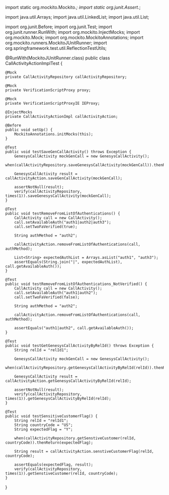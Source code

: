 import static org.mockito.Mockito.*;
import static org.junit.Assert.*;

import java.util.Arrays;
import java.util.LinkedList;
import java.util.List;

import org.junit.Before;
import org.junit.Test;
import org.junit.runner.RunWith;
import org.mockito.InjectMocks;
import org.mockito.Mock;
import org.mockito.MockitoAnnotations;
import org.mockito.runners.MockitoJUnitRunner;
import org.springframework.test.util.ReflectionTestUtils;

@RunWith(MockitoJUnitRunner.class)
public class CallActivityActionImplTest {

    @Mock
    private CallActivityRepository callActivityRepository;

    @Mock
    private VerificationScriptProxy proxy;

    @Mock
    private VerificationScriptProxyIE IEProxy;

    @InjectMocks
    private CallActivityActionImpl callActivityAction;

    @Before
    public void setUp() {
        MockitoAnnotations.initMocks(this);
    }

    @Test
    public void testSaveGenCallActivity() throws Exception {
        GenesysCallActivity mockGenCall = new GenesysCallActivity();
        when(callActivityRepository.saveGenesysCallActivity(mockGenCall)).thenReturn(mockGenCall);

        GenesysCallActivity result = callActivityAction.saveGenCallActivity(mockGenCall);

        assertNotNull(result);
        verify(callActivityRepository, times(1)).saveGenesysCallActivity(mockGenCall);
    }

    @Test
    public void testRemoveFromListOfAuthentications() {
        CallActivity call = new CallActivity();
        call.setAvailableAuth("auth1|auth2|auth3");
        call.setTwoFaVerified(true);

        String authMethod = "auth2";

        callActivityAction.removeFromListOfAuthentications(call, authMethod);

        List<String> expectedAuthList = Arrays.asList("auth1", "auth3");
        assertEquals(String.join("|", expectedAuthList), call.getAvailableAuth());
    }

    @Test
    public void testRemoveFromListOfAuthentications_NotVerified() {
        CallActivity call = new CallActivity();
        call.setAvailableAuth("auth1|auth2");
        call.setTwoFaVerified(false);

        String authMethod = "auth2";

        callActivityAction.removeFromListOfAuthentications(call, authMethod);

        assertEquals("auth1|auth2", call.getAvailableAuth());
    }

    @Test
    public void testGetGenesysCallActivityByRelId() throws Exception {
        String relId = "relId1";

        GenesysCallActivity mockGenCall = new GenesysCallActivity();
        when(callActivityRepository.getGenesysCallActivityByRelId(relId)).thenReturn(mockGenCall);

        GenesysCallActivity result = callActivityAction.getGenesysCallActivityByRelId(relId);

        assertNotNull(result);
        verify(callActivityRepository, times(1)).getGenesysCallActivityByRelId(relId);
    }

    @Test
    public void testSensitiveCustomerFlag() {
        String relId = "relId1";
        String countryCode = "US";
        String expectedFlag = "Y";

        when(callActivityRepository.getSenstiveCustomer(relId, countryCode)).thenReturn(expectedFlag);

        String result = callActivityAction.senstiveCustomerFlag(relId, countryCode);

        assertEquals(expectedFlag, result);
        verify(callActivityRepository, times(1)).getSenstiveCustomer(relId, countryCode);
    }
}
